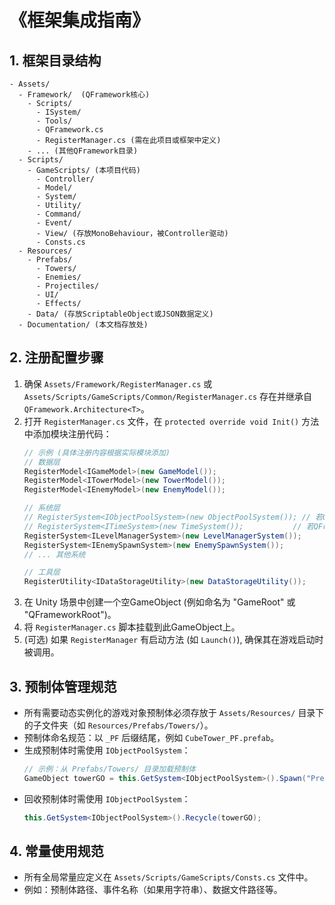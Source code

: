 # 《框架集成指南》

## 1. 框架目录结构
```plaintext
- Assets/
  - Framework/  (QFramework核心)
    - Scripts/
      - ISystem/
      - Tools/
      - QFramework.cs
      - RegisterManager.cs (需在此项目或框架中定义)
    - ... (其他QFramework目录)
  - Scripts/
    - GameScripts/ (本项目代码)
      - Controller/
      - Model/
      - System/
      - Utility/
      - Command/
      - Event/
      - View/ (存放MonoBehaviour，被Controller驱动)
      - Consts.cs
  - Resources/
    - Prefabs/
      - Towers/
      - Enemies/
      - Projectiles/
      - UI/
      - Effects/
    - Data/ (存放ScriptableObject或JSON数据定义)
  - Documentation/ (本文档存放处)
```

## 2. 注册配置步骤
1. 确保 `Assets/Framework/RegisterManager.cs` 或 `Assets/Scripts/GameScripts/Common/RegisterManager.cs` 存在并继承自 `QFramework.Architecture<T>`。
2. 打开 `RegisterManager.cs` 文件，在 `protected override void Init()` 方法中添加模块注册代码：
   ```csharp
   // 示例 (具体注册内容根据实际模块添加)
   // 数据层
   RegisterModel<IGameModel>(new GameModel());
   RegisterModel<ITowerModel>(new TowerModel());
   RegisterModel<IEnemyModel>(new EnemyModel());

   // 系统层
   // RegisterSystem<IObjectPoolSystem>(new ObjectPoolSystem()); // 若QFramework未自动注册
   // RegisterSystem<ITimeSystem>(new TimeSystem());           // 若QFramework未自动注册
   RegisterSystem<ILevelManagerSystem>(new LevelManagerSystem());
   RegisterSystem<IEnemySpawnSystem>(new EnemySpawnSystem());
   // ... 其他系统

   // 工具层
   RegisterUtility<IDataStorageUtility>(new DataStorageUtility());
   ```
3. 在 Unity 场景中创建一个空GameObject (例如命名为 "GameRoot" 或 "QFrameworkRoot")。
4. 将 `RegisterManager.cs` 脚本挂载到此GameObject上。
5. (可选) 如果 `RegisterManager` 有启动方法 (如 `Launch()`), 确保其在游戏启动时被调用。

## 3. 预制体管理规范
- 所有需要动态实例化的游戏对象预制体必须存放于 `Assets/Resources/` 目录下的子文件夹（如 `Resources/Prefabs/Towers/`）。
- 预制体命名规范：以 `_PF` 后缀结尾，例如 `CubeTower_PF.prefab`。
- 生成预制体时需使用 `IObjectPoolSystem`：
  ```csharp
  // 示例：从 Prefabs/Towers/ 目录加载预制体
  GameObject towerGO = this.GetSystem<IObjectPoolSystem>().Spawn("Prefabs/Towers/CubeTower_PF");
  ```
- 回收预制体时需使用 `IObjectPoolSystem`：
  ```csharp
  this.GetSystem<IObjectPoolSystem>().Recycle(towerGO);
  ```

## 4. 常量使用规范
- 所有全局常量应定义在 `Assets/Scripts/GameScripts/Consts.cs` 文件中。
- 例如：预制体路径、事件名称（如果用字符串）、数据文件路径等。
